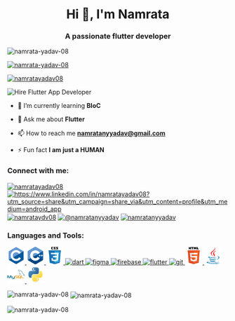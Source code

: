 <h1 align="center">Hi 👋, I'm Namrata</h1>
<h3 align="center">A passionate flutter developer</h3>

<p align="left"> <img src="https://komarev.com/ghpvc/?username=namrata-yadav-08&label=Profile%20views&color=0e75b6&style=flat" alt="namrata-yadav-08" /> </p>

<p align="left"> <a href="https://github.com/ryo-ma/github-profile-trophy"><img src="https://github-profile-trophy.vercel.app/?username=namrata-yadav-08" alt="namrata-yadav-08" /></a> </p>

<p align="left"> <a href="https://twitter.com/namratayadav08" target="blank"><img src="https://img.shields.io/twitter/follow/namratayadav08?logo=twitter&style=for-the-badge" alt="namratayadav08" /></a> </p>

<p align="centre">
  <img src="https://www.google.com/url?sa=i&url=https%3A%2F%2Fwww.nevinainfotech.com%2Fhire-flutter-app-developer&psig=AOvVaw1v5DeFtYCrfY5wbjUswXNs&ust=1718736196013000&source=images&cd=vfe&opi=89978449&ved=0CBEQjRxqFwoTCOCTt8Wl44YDFQAAAAAdAAAAABAE" alt="Hire Flutter App Developer" />
</p>

- 🌱 I’m currently learning **BloC**

- 💬 Ask me about **Flutter**

- 📫 How to reach me **namratanyyadav@gmail.com**

- ⚡ Fun fact **I am just a HUMAN**

<h3 align="left">Connect with me:</h3>
<p align="left">
<a href="https://twitter.com/namratayadav08" target="blank"><img align="center" src="https://raw.githubusercontent.com/rahuldkjain/github-profile-readme-generator/master/src/images/icons/Social/twitter.svg" alt="namratayadav08" height="30" width="40" /></a>
<a href="https://linkedin.com/in/https://www.linkedin.com/in/namratayadav08?utm_source=share&utm_campaign=share_via&utm_content=profile&utm_medium=android_app" target="blank"><img align="center" src="https://raw.githubusercontent.com/rahuldkjain/github-profile-readme-generator/master/src/images/icons/Social/linked-in-alt.svg" alt="https://www.linkedin.com/in/namratayadav08?utm_source=share&utm_campaign=share_via&utm_content=profile&utm_medium=android_app" height="30" width="40" /></a>
<a href="https://www.codechef.com/users/namrataydv08" target="blank"><img align="center" src="https://cdn.jsdelivr.net/npm/simple-icons@3.1.0/icons/codechef.svg" alt="namrataydv08" height="30" width="40" /></a>
<a href="https://www.hackerrank.com/@namratanyyadav" target="blank"><img align="center" src="https://raw.githubusercontent.com/rahuldkjain/github-profile-readme-generator/master/src/images/icons/Social/hackerrank.svg" alt="@namratanyyadav" height="30" width="40" /></a>
<a href="https://www.leetcode.com/namratanyyadav" target="blank"><img align="center" src="https://raw.githubusercontent.com/rahuldkjain/github-profile-readme-generator/master/src/images/icons/Social/leet-code.svg" alt="namratanyyadav" height="30" width="40" /></a>
</p>

<h3 align="left">Languages and Tools:</h3>
<p align="left"> <a href="https://www.cprogramming.com/" target="_blank" rel="noreferrer"> <img src="https://raw.githubusercontent.com/devicons/devicon/master/icons/c/c-original.svg" alt="c" width="40" height="40"/> </a> <a href="https://www.w3schools.com/cpp/" target="_blank" rel="noreferrer"> <img src="https://raw.githubusercontent.com/devicons/devicon/master/icons/cplusplus/cplusplus-original.svg" alt="cplusplus" width="40" height="40"/> </a> <a href="https://www.w3schools.com/css/" target="_blank" rel="noreferrer"> <img src="https://raw.githubusercontent.com/devicons/devicon/master/icons/css3/css3-original-wordmark.svg" alt="css3" width="40" height="40"/> </a> <a href="https://dart.dev" target="_blank" rel="noreferrer"> <img src="https://www.vectorlogo.zone/logos/dartlang/dartlang-icon.svg" alt="dart" width="40" height="40"/> </a> <a href="https://www.figma.com/" target="_blank" rel="noreferrer"> <img src="https://www.vectorlogo.zone/logos/figma/figma-icon.svg" alt="figma" width="40" height="40"/> </a> <a href="https://firebase.google.com/" target="_blank" rel="noreferrer"> <img src="https://www.vectorlogo.zone/logos/firebase/firebase-icon.svg" alt="firebase" width="40" height="40"/> </a> <a href="https://flutter.dev" target="_blank" rel="noreferrer"> <img src="https://www.vectorlogo.zone/logos/flutterio/flutterio-icon.svg" alt="flutter" width="40" height="40"/> </a> <a href="https://git-scm.com/" target="_blank" rel="noreferrer"> <img src="https://www.vectorlogo.zone/logos/git-scm/git-scm-icon.svg" alt="git" width="40" height="40"/> </a> <a href="https://www.w3.org/html/" target="_blank" rel="noreferrer"> <img src="https://raw.githubusercontent.com/devicons/devicon/master/icons/html5/html5-original-wordmark.svg" alt="html5" width="40" height="40"/> </a> <a href="https://www.java.com" target="_blank" rel="noreferrer"> <img src="https://raw.githubusercontent.com/devicons/devicon/master/icons/java/java-original.svg" alt="java" width="40" height="40"/> </a> <a href="https://www.mysql.com/" target="_blank" rel="noreferrer"> <img src="https://raw.githubusercontent.com/devicons/devicon/master/icons/mysql/mysql-original-wordmark.svg" alt="mysql" width="40" height="40"/> </a> <a href="https://www.python.org" target="_blank" rel="noreferrer"> <img src="https://raw.githubusercontent.com/devicons/devicon/master/icons/python/python-original.svg" alt="python" width="40" height="40"/> </a> </p>

<p><img align="left" src="https://github-readme-stats.vercel.app/api/top-langs?username=namrata-yadav-08&show_icons=true&locale=en&layout=compact" alt="namrata-yadav-08" /></p>

<p>&nbsp;<img align="center" src="https://github-readme-stats.vercel.app/api?username=namrata-yadav-08&show_icons=true&locale=en" alt="namrata-yadav-08" /></p>

<p><img align="center" src="https://github-readme-streak-stats.herokuapp.com/?user=namrata-yadav-08&" alt="namrata-yadav-08" /></p>

